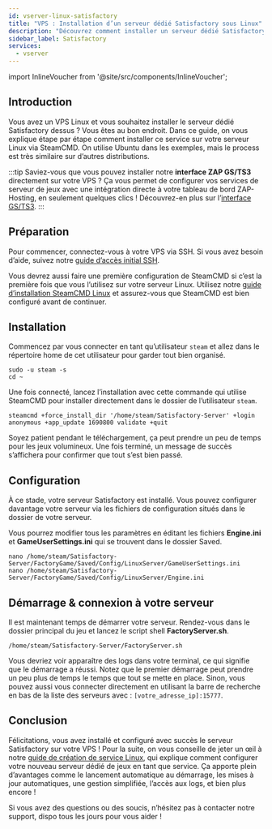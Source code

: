 ```yaml
---
id: vserver-linux-satisfactory
title: "VPS : Installation d’un serveur dédié Satisfactory sous Linux"
description: "Découvrez comment installer un serveur dédié Satisfactory sur votre VPS Linux pour une location de serveurs fluide et une gestion facile → En savoir plus maintenant"
sidebar_label: Satisfactory
services:
  - vserver
---
```


import InlineVoucher from '@site/src/components/InlineVoucher';

## Introduction
Vous avez un VPS Linux et vous souhaitez installer le serveur dédié Satisfactory dessus ? Vous êtes au bon endroit. Dans ce guide, on vous explique étape par étape comment installer ce service sur votre serveur Linux via SteamCMD. On utilise Ubuntu dans les exemples, mais le process est très similaire sur d’autres distributions.

:::tip
Saviez-vous que vous pouvez installer notre **interface ZAP GS/TS3** directement sur votre VPS ? Ça vous permet de configurer vos services de serveur de jeux avec une intégration directe à votre tableau de bord ZAP-Hosting, en seulement quelques clics ! Découvrez-en plus sur l’[interface GS/TS3](vserver-linux-gs-interface.md).
:::

<InlineVoucher />

## Préparation

Pour commencer, connectez-vous à votre VPS via SSH. Si vous avez besoin d’aide, suivez notre [guide d’accès initial SSH](vserver-linux-ssh.md).

Vous devrez aussi faire une première configuration de SteamCMD si c’est la première fois que vous l’utilisez sur votre serveur Linux. Utilisez notre [guide d’installation SteamCMD Linux](vserver-linux-steamcmd.md) et assurez-vous que SteamCMD est bien configuré avant de continuer.

## Installation

Commencez par vous connecter en tant qu’utilisateur `steam` et allez dans le répertoire home de cet utilisateur pour garder tout bien organisé.
```
sudo -u steam -s
cd ~
```

Une fois connecté, lancez l’installation avec cette commande qui utilise SteamCMD pour installer directement dans le dossier de l’utilisateur `steam`.
```
steamcmd +force_install_dir '/home/steam/Satisfactory-Server' +login anonymous +app_update 1690800 validate +quit
```

Soyez patient pendant le téléchargement, ça peut prendre un peu de temps pour les jeux volumineux. Une fois terminé, un message de succès s’affichera pour confirmer que tout s’est bien passé.

## Configuration

À ce stade, votre serveur Satisfactory est installé. Vous pouvez configurer davantage votre serveur via les fichiers de configuration situés dans le dossier de votre serveur.

Vous pourrez modifier tous les paramètres en éditant les fichiers **Engine.ini** et **GameUserSettings.ini** qui se trouvent dans le dossier Saved.
```
nano /home/steam/Satisfactory-Server/FactoryGame/Saved/Config/LinuxServer/GameUserSettings.ini
nano /home/steam/Satisfactory-Server/FactoryGame/Saved/Config/LinuxServer/Engine.ini
```

## Démarrage & connexion à votre serveur

Il est maintenant temps de démarrer votre serveur. Rendez-vous dans le dossier principal du jeu et lancez le script shell **FactoryServer.sh**.
```
/home/steam/Satisfactory-Server/FactoryServer.sh
```

Vous devriez voir apparaître des logs dans votre terminal, ce qui signifie que le démarrage a réussi. Notez que le premier démarrage peut prendre un peu plus de temps le temps que tout se mette en place. Sinon, vous pouvez aussi vous connecter directement en utilisant la barre de recherche en bas de la liste des serveurs avec : `[votre_adresse_ip]:15777`.

## Conclusion

Félicitations, vous avez installé et configuré avec succès le serveur Satisfactory sur votre VPS ! Pour la suite, on vous conseille de jeter un œil à notre [guide de création de service Linux](vserver-linux-create-gameservice.md), qui explique comment configurer votre nouveau serveur dédié de jeux en tant que service. Ça apporte plein d’avantages comme le lancement automatique au démarrage, les mises à jour automatiques, une gestion simplifiée, l’accès aux logs, et bien plus encore !

Si vous avez des questions ou des soucis, n’hésitez pas à contacter notre support, dispo tous les jours pour vous aider !

<InlineVoucher />